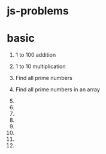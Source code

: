 # js-problems
# basic 
1. 1 to 100 addition
2.  1 to 10 multiplication  




1. Find all prime numbers 
2. Find all prime numbers in an array 
3. 
4. 
5. 
6. 
7. 
8. 
9. 
10. 

